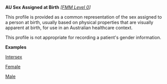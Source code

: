 **AU Sex Assigned at Birth** *[[FMM Level 0](guidance.html)]*

This profile is provided as a common representation of the sex assigned to a person at birth, usually based on physical properties that are visually apparent at birth, for use in an Australian healthcare context.

This profile is not appropriate for recording a patient's gender information.

**Examples**

[Intersex](Observation-sex-at-birth-intersex.html)

[Female](Observation-sex-at-birth-female.html)

[Male](Observation-06d63c90-0316-426d-97fa-d34ee65a0abd.html)



